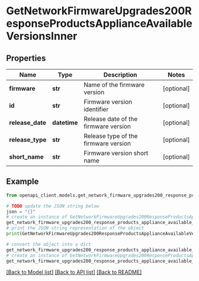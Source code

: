 # GetNetworkFirmwareUpgrades200ResponseProductsApplianceAvailableVersionsInner


## Properties

Name | Type | Description | Notes
------------ | ------------- | ------------- | -------------
**firmware** | **str** | Name of the firmware version | [optional] 
**id** | **str** | Firmware version identifier | [optional] 
**release_date** | **datetime** | Release date of the firmware version | [optional] 
**release_type** | **str** | Release type of the firmware version | [optional] 
**short_name** | **str** | Firmware version short name | [optional] 

## Example

```python
from openapi_client.models.get_network_firmware_upgrades200_response_products_appliance_available_versions_inner import GetNetworkFirmwareUpgrades200ResponseProductsApplianceAvailableVersionsInner

# TODO update the JSON string below
json = "{}"
# create an instance of GetNetworkFirmwareUpgrades200ResponseProductsApplianceAvailableVersionsInner from a JSON string
get_network_firmware_upgrades200_response_products_appliance_available_versions_inner_instance = GetNetworkFirmwareUpgrades200ResponseProductsApplianceAvailableVersionsInner.from_json(json)
# print the JSON string representation of the object
print(GetNetworkFirmwareUpgrades200ResponseProductsApplianceAvailableVersionsInner.to_json())

# convert the object into a dict
get_network_firmware_upgrades200_response_products_appliance_available_versions_inner_dict = get_network_firmware_upgrades200_response_products_appliance_available_versions_inner_instance.to_dict()
# create an instance of GetNetworkFirmwareUpgrades200ResponseProductsApplianceAvailableVersionsInner from a dict
get_network_firmware_upgrades200_response_products_appliance_available_versions_inner_from_dict = GetNetworkFirmwareUpgrades200ResponseProductsApplianceAvailableVersionsInner.from_dict(get_network_firmware_upgrades200_response_products_appliance_available_versions_inner_dict)
```
[[Back to Model list]](../README.md#documentation-for-models) [[Back to API list]](../README.md#documentation-for-api-endpoints) [[Back to README]](../README.md)



